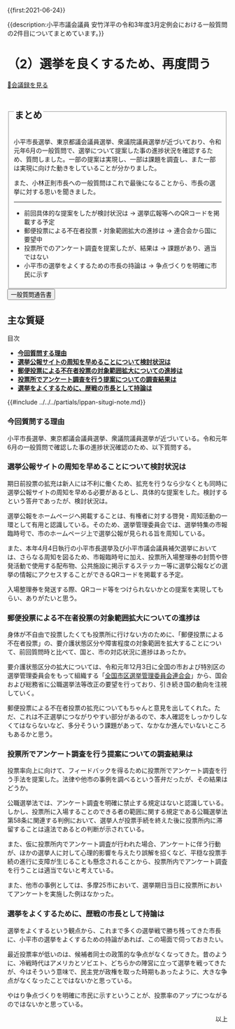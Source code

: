 {{first:2021-06-24}}

{{description:小平市議会議員 安竹洋平の令和3年度3月定例会における一般質問の2件目についてまとめています。}}

# （2）選挙を良くするため、再度問う

<p id="read-kaigiroku"><a href="https://ssp.kaigiroku.net/tenant/kodaira/SpMinuteView.html?council_id=1201&schedule_id=6&minute_id=619&is_search=true">📄会議録を見る</a></p>

<fieldset class="pnt">
<legend><h2> まとめ </h2></legend>

小平市長選挙、東京都議会議員選挙、衆議院議員選挙が近づいており、令和元年6月の一般質問で、選挙について提案した事の進捗状況を確認するため、質問しました。一部の提案は実現し、一部は課題を調査し、また一部は実現に向けた動きをしていることが分かりました。

また、小林正則市長への一般質問はこれで最後になることから、市長の選挙に対する思いを聞きました。

---

- 前回具体的な提案をしたが検討状況は → 選挙広報等へのQRコードを掲載する予定
- 郵便投票による不在者投票・対象範囲拡大の進捗は → 連合会から国に要望中
- 投票所でのアンケート調査を提案したが、結果は → 課題があり、適当ではない
- 小平市の選挙をよくするための市長の持論は → 争点づくりを明確に市民に示す

</fieldset>

<script src="https://documentcloud.adobe.com/view-sdk/main.js" defer></script>
<script type="text/javascript">
const showPDF = (url) => {
    const adobeDCView = new AdobeDC.View({clientId: "897dee58a3dd4a01b1de491cc8e563c3", locale: "ja-JP"});
    const fileName = (url.match(/^(?:[^:\/?#]+:)?(?:\/\/[^\/?#]*)?(?:([^?#]*\/)([^\/?#]*))?(\?[^#]*)?(?:#.*)?$/) ?? [])[2];
    adobeDCView.previewFile({
        content:   {location: {url: url}},
        metaData: {fileName: fileName}
    }, {embedMode: "LIGHT_BOX"});
}
</script>

<button onclick='showPDF("./20210226-ippan-situmon-yasutake-2.pdf")' class="pdf-view-button">
<i class="fa fa-file-pdf-o" aria-hidden="true"></i> 一般質問通告書
</button>

## 主な質疑

<div class="ippan-situgi">

<div class="toc">

目次

- **[今回質問する理由](#今回質問する理由)**
- **[選挙公報サイトの周知を早めることについて検討状況は](#選挙公報サイトの周知を早めることについて検討状況は)**
- **[郵便投票による不在者投票の対象範囲拡大についての進捗は](#郵便投票による不在者投票の対象範囲拡大についての進捗は)**
- **[投票所でアンケート調査を行う提案についての調査結果は](#投票所でアンケート調査を行う提案についての調査結果は)**
- **[選挙をよくするために、歴戦の市長として持論は](#選挙をよくするために歴戦の市長として持論は)**

</div>

{{#include ../../../partials/ippan-situgi-note.md}}


### 今回質問する理由

<div class="bln bleft" data-speaker="安竹（初）">

小平市長選挙、東京都議会議員選挙、衆議院議員選挙が近づいている。令和元年6月の一般質問で確認した事の進捗状況確認のため、以下質問する。

</div>

### 選挙公報サイトの周知を早めることについて検討状況は

<div class="bln bleft" data-speaker="安竹（初）">

期日前投票の拡充は新人には不利に働くため、拡充を行うなら少なくとも同時に選挙公報サイトの周知を早める必要があるとし、具体的な提案をした。検討するという答弁であったが、検討状況は。

</div>

<div class="bln bright" data-speaker="選挙管理委員会事務局長（宇野智則）">

選挙公報をホームページへ掲載することは、有権者に対する啓発・周知活動の一環として有用と認識している。そのため、選挙管理委員会では、選挙特集の市報臨時号で、市のホームページ上で選挙公報が見られる旨を周知している。

</div>

<div class="bln bright" data-speaker="選挙管理委員会事務局長（宇野智則）">

また、本年4月4日執行の小平市長選挙及び小平市議会議員補欠選挙においては、さらなる周知を図るため、市報臨時号に加え、投票所入場整理券の封筒や啓発活動で使用する配布物、公共施設に掲示するステッカー等に選挙公報などの選挙の情報にアクセスすることができるQRコードを掲載する予定。

</div>

<div class="bln bleft" data-speaker="安竹（再）">

入場整理券を発送する際、QRコード等をつけられないかとの提案を実現してもらい、ありがたいと思う。

</div>

### 郵便投票による不在者投票の対象範囲拡大についての進捗は

<div class="bln bleft" data-speaker="安竹（初）">

身体が不自由で投票したくても投票所に行けない方のために、「郵便投票による不在者投票」の、要介護状態区分や障害程度の対象範囲を拡大することについて、前回質問時と比べて、国と、市の対応状況に進捗はあったか。

</div>

<div class="bln bright" data-speaker="選挙管理委員会事務局長（宇野智則）">

要介護状態区分の拡大については、令和元年12月3日に全国の市および特別区の選挙管理委員会をもって組織する「[全国市区選挙管理委員会連合会](https://zensenren.jp/)」から、国会および総務省に公職選挙法等改正の要望を行っており、引き続き国の動向を注視していく。

</div>

<div class="bln bright" data-speaker="選挙管理委員会事務局長（宇野智則）">

郵便投票による不在者投票の拡充についてもちゃんと意見を出してくれた。ただ、これは不正選挙につながりやすい部分があるので、本人確認をしっかりしなくてはならないなど、多分そういう課題があって、なかなか進んでいないところもあるかと思う。

</div>

### 投票所でアンケート調査を行う提案についての調査結果は

<div class="bln bleft" data-speaker="安竹（初）">

投票率向上に向けて、フィードバックを得るために投票所でアンケート調査を行う手法を提案した。法律や他市の事例を調べるという答弁だったが、その結果はどうか。

</div>

<div class="bln bright" data-speaker="選挙管理委員会事務局長（宇野智則）">

公職選挙法では、アンケート調査を明確に禁止する規定はないと認識している。しかし、投票所に入場することのできる者の範囲に関する規定である公職選挙法第58条に関連する判例において、選挙人が投票手続を終えた後に投票所内に滞留することは違法であるとの判断が示されている。

</div>

<div class="bln bright" data-speaker="選挙管理委員会事務局長（宇野智則）">

また、仮に投票所内でアンケート調査が行われた場合、アンケートに伴う行動が、ほかの選挙人に対して心理的影響を与えたり誤解を招くなど、平穏な投票手続の進行に支障が生じることも懸念されることから、投票所内でアンケート調査を行うことは適当でないと考えている。

</div>

<div class="bln bright" data-speaker="選挙管理委員会事務局長（宇野智則）">

また、他市の事例としては、多摩25市において、選挙期日当日に投票所においてアンケートを実施した例はなかった。

</div>

### 選挙をよくするために、歴戦の市長として持論は

<div class="bln bleft" data-speaker="安竹（再）">

選挙をよくするという観点から、これまで多くの選挙戦で勝ち残ってきた市長に、小平市の選挙をよくするための持論があれば、この場面で伺っておきたい。

</div>

<div class="bln bright" data-speaker="市長（小林正則）">

最近投票率が低いのは、候補者同士の政策的な争点がなくなってきた。昔のように、冷戦時代はアメリカとソビエト、どちらかの陣営に立って選挙を戦ってきたが、今はそういう意味で、民主党が政権を取った時期もあったように、大きな争点がなくなったことではないかと思っている。

</div>

<div class="bln bright" data-speaker="市長（小林正則）">

やはり争点づくりを明確に市民に示すということが、投票率のアップにつながるのではないかと思っている。

</div>

<p style="text-align:right">以上</p>

</div>